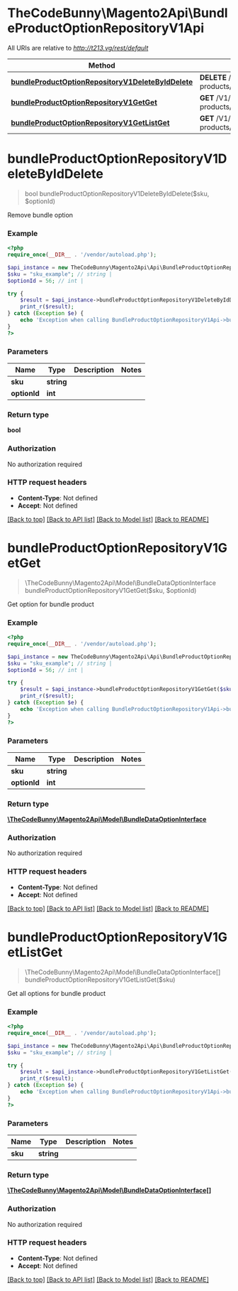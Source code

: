 # TheCodeBunny\Magento2Api\BundleProductOptionRepositoryV1Api

All URIs are relative to *http://t213.vg/rest/default*

Method | HTTP request | Description
------------- | ------------- | -------------
[**bundleProductOptionRepositoryV1DeleteByIdDelete**](BundleProductOptionRepositoryV1Api.md#bundleProductOptionRepositoryV1DeleteByIdDelete) | **DELETE** /V1/bundle-products/{sku}/options/{optionId} | 
[**bundleProductOptionRepositoryV1GetGet**](BundleProductOptionRepositoryV1Api.md#bundleProductOptionRepositoryV1GetGet) | **GET** /V1/bundle-products/{sku}/options/{optionId} | 
[**bundleProductOptionRepositoryV1GetListGet**](BundleProductOptionRepositoryV1Api.md#bundleProductOptionRepositoryV1GetListGet) | **GET** /V1/bundle-products/{sku}/options/all | 


# **bundleProductOptionRepositoryV1DeleteByIdDelete**
> bool bundleProductOptionRepositoryV1DeleteByIdDelete($sku, $optionId)



Remove bundle option

### Example
```php
<?php
require_once(__DIR__ . '/vendor/autoload.php');

$api_instance = new TheCodeBunny\Magento2Api\Api\BundleProductOptionRepositoryV1Api();
$sku = "sku_example"; // string | 
$optionId = 56; // int | 

try {
    $result = $api_instance->bundleProductOptionRepositoryV1DeleteByIdDelete($sku, $optionId);
    print_r($result);
} catch (Exception $e) {
    echo 'Exception when calling BundleProductOptionRepositoryV1Api->bundleProductOptionRepositoryV1DeleteByIdDelete: ', $e->getMessage(), PHP_EOL;
}
?>
```

### Parameters

Name | Type | Description  | Notes
------------- | ------------- | ------------- | -------------
 **sku** | **string**|  |
 **optionId** | **int**|  |

### Return type

**bool**

### Authorization

No authorization required

### HTTP request headers

 - **Content-Type**: Not defined
 - **Accept**: Not defined

[[Back to top]](#) [[Back to API list]](../../README.md#documentation-for-api-endpoints) [[Back to Model list]](../../README.md#documentation-for-models) [[Back to README]](../../README.md)

# **bundleProductOptionRepositoryV1GetGet**
> \TheCodeBunny\Magento2Api\Model\BundleDataOptionInterface bundleProductOptionRepositoryV1GetGet($sku, $optionId)



Get option for bundle product

### Example
```php
<?php
require_once(__DIR__ . '/vendor/autoload.php');

$api_instance = new TheCodeBunny\Magento2Api\Api\BundleProductOptionRepositoryV1Api();
$sku = "sku_example"; // string | 
$optionId = 56; // int | 

try {
    $result = $api_instance->bundleProductOptionRepositoryV1GetGet($sku, $optionId);
    print_r($result);
} catch (Exception $e) {
    echo 'Exception when calling BundleProductOptionRepositoryV1Api->bundleProductOptionRepositoryV1GetGet: ', $e->getMessage(), PHP_EOL;
}
?>
```

### Parameters

Name | Type | Description  | Notes
------------- | ------------- | ------------- | -------------
 **sku** | **string**|  |
 **optionId** | **int**|  |

### Return type

[**\TheCodeBunny\Magento2Api\Model\BundleDataOptionInterface**](../Model/BundleDataOptionInterface.md)

### Authorization

No authorization required

### HTTP request headers

 - **Content-Type**: Not defined
 - **Accept**: Not defined

[[Back to top]](#) [[Back to API list]](../../README.md#documentation-for-api-endpoints) [[Back to Model list]](../../README.md#documentation-for-models) [[Back to README]](../../README.md)

# **bundleProductOptionRepositoryV1GetListGet**
> \TheCodeBunny\Magento2Api\Model\BundleDataOptionInterface[] bundleProductOptionRepositoryV1GetListGet($sku)



Get all options for bundle product

### Example
```php
<?php
require_once(__DIR__ . '/vendor/autoload.php');

$api_instance = new TheCodeBunny\Magento2Api\Api\BundleProductOptionRepositoryV1Api();
$sku = "sku_example"; // string | 

try {
    $result = $api_instance->bundleProductOptionRepositoryV1GetListGet($sku);
    print_r($result);
} catch (Exception $e) {
    echo 'Exception when calling BundleProductOptionRepositoryV1Api->bundleProductOptionRepositoryV1GetListGet: ', $e->getMessage(), PHP_EOL;
}
?>
```

### Parameters

Name | Type | Description  | Notes
------------- | ------------- | ------------- | -------------
 **sku** | **string**|  |

### Return type

[**\TheCodeBunny\Magento2Api\Model\BundleDataOptionInterface[]**](../Model/BundleDataOptionInterface.md)

### Authorization

No authorization required

### HTTP request headers

 - **Content-Type**: Not defined
 - **Accept**: Not defined

[[Back to top]](#) [[Back to API list]](../../README.md#documentation-for-api-endpoints) [[Back to Model list]](../../README.md#documentation-for-models) [[Back to README]](../../README.md)

